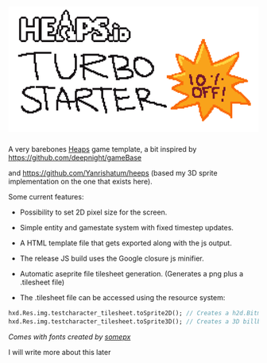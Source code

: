 # ![turbo logo](https://raw.githubusercontent.com/jefvel/game-base/master/logo.png)

A very barebones [Heaps](https://heaps.io) game template, a bit inspired by https://github.com/deepnight/gameBase

and https://github.com/Yanrishatum/heeps (based my 3D sprite implementation on the one that exists here).

Some current features:

* Possibility to set 2D pixel size for the screen.

* Simple entity and gamestate system with fixed timestep updates.

* A HTML template file that gets exported along with the js output.

* The release JS build uses the Google closure js minifier.

* Automatic aseprite file tilesheet generation. (Generates a png plus a .tilesheet file)

* The .tilesheet file can be accessed using the resource system:

```haxe
hxd.Res.img.testcharacter_tilesheet.toSprite2D(); // Creates a h2d.Bitmap type object with animation support
hxd.Res.img.testcharacter_tilesheet.toSprite3D(); // Creates a 3D billboard type mesh for h3d.
```

*Comes with fonts created by [somepx](https://twitter.com/somepx)*

I will write more about this later

